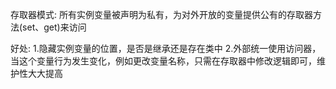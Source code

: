 存取器模式:
所有实例变量被声明为私有，为对外开放的变量提供公有的存取器方法(set、get)来访问

好处:
1.隐藏实例变量的位置，是否是继承还是存在类中
2.外部统一使用访问器，当这个变量行为发生变化，例如更改变量名称，只需在存取器中修改逻辑即可，维护性大大提高